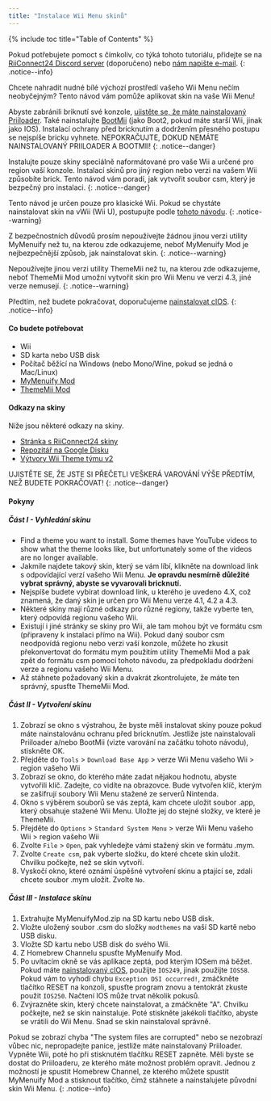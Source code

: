 ```yaml
---
title: "Instalace Wii Menu skinů"
---
```


{% include toc title="Table of Contents" %}

Pokud potřebujete pomoct s čímkoliv, co týká tohoto tutoriálu, přidejte se na [RiiConnect24 Discord server](https://discord.gg/rc24) (doporučeno) nebo [nám napište e-mail](mailto:support@riiconnect24.net).
{: .notice--info}

Chcete nahradit nudné bílé výchozí prostředí vašeho Wii Menu nečím neobyčejným? Tento návod vám pomůže aplikovat skin na vaše Wii Menu!

Abyste zabránili briknutí své konzole, [ ujistěte se, že máte nainstalovaný Priiloader](priiloader). Také nainstalujte [BootMii](bootmii) (jako Boot2, pokud máte starší Wii, jinak jako IOS). Instalací ochrany před bricknutím a dodržením přesného postupu se nejspíše bricku vyhnete. NEPOKRAČUJTE, DOKUD NEMÁTE NAINSTALOVANÝ PRIILOADER A BOOTMII!
{: .notice--danger}

Instalujte pouze skiny speciálně naformátované pro vaše Wii a určené pro region vaší konzole. Instalací skinů pro jiný region nebo verzi na vašem Wii způsobíte brick. Tento návod vám poradí, jak vytvořit soubor csm, který je bezpečný pro instalaci.
{: .notice--danger}

Tento návod je určen pouze pro klasické Wii. Pokud se chystáte nainstalovat skin na vWii (Wii U), postupujte podle [tohoto návodu](themes-vwii).
{: .notice--warning}

Z bezpečnostních důvodů prosím nepoužívejte žádnou jinou verzi utility MyMenuify než tu, na kterou zde odkazujeme, neboť MyMenuify Mod je nejbezpečnější způsob, jak nainstalovat skin.
{: .notice--warning}

Nepoužívejte jinou verzi utility ThemeMii než tu, na kterou zde odkazujeme, neboť ThemeMii Mod umožní vytvořit skin pro Wii Menu ve verzi 4.3, jiné verze nemusejí.
{: .notice--warning}

Předtím, než budete pokračovat, doporučujeme [nainstalovat cIOS](cios).
{: .notice--info}

#### Co budete potřebovat

* Wii
* SD karta nebo USB disk
* Počítač běžící na Windows (nebo Mono/Wine, pokud se jedná o Mac/Linux)
* [MyMenuify Mod](https://hbb1.oscwii.org/hbb/MyMenuifyMod/MyMenuifyMod.zip)
* [ThemeMii Mod](/assets/files/New_ThemeMii_MOD.zip)

#### Odkazy na skiny

Níže jsou některé odkazy na skiny.

* [Stránka s RiiConnect24 skiny](https://rc24.xyz/goodies/themes/)
* [Repozitář na Google Disku](https://drive.google.com/drive/folders/1K1WQe36bGibsF4ZlAxZKU6ngNpjUnh5i)
* [Výtvory Wii Theme týmu v2](https://gbatemp.net/threads/wii-theme-team-creations-v2.336596/)

UJISTĚTE SE, ŽE JSTE SI PŘEČETLI VEŠKERÁ VAROVÁNÍ VÝŠE PŘEDTÍM, NEŽ BUDETE POKRAČOVAT!
{: .notice--danger}

#### Pokyny

##### Část I - Vyhledání skinu

* Find a theme you want to install. Some themes have YouTube videos to show what the theme looks like, but unfortunately some of the videos are no longer available.
* Jakmile najdete takový skin, který se vám líbí, klikněte na download link s odpovídající verzí vašeho Wii Menu. **Je opravdu nesmírně důležité vybrat správný, abyste se vyvarovali bricknutí.**
* Nejspíše budete vybírat download link, u kterého je uvedeno 4.X, což znamená, že daný skin je určen pro Wii Menu verze 4.1, 4.2 a 4.3.
* Některé skiny mají různé odkazy pro různé regiony, takže vyberte ten, který odpovídá regionu vašeho Wii.
* Existují i jiné stránky se skiny pro Wii, ale tam mohou být ve formátu csm (připraveny k instalaci přímo na Wii). Pokud daný soubor csm neodpovídá regionu nebo verzi vaší konzole, můžete ho zkusit překonvertovat do formátu mym použitím utility ThemeMii Mod a pak zpět do formátu csm pomocí tohoto návodu, za předpokladu dodržení verze a regionu vašeho Wii Menu.
* Až stáhnete požadovaný skin a dvakrát zkontrolujete, že máte ten správný, spusťte ThemeMii Mod.

##### Část II - Vytvoření skinu

1. Zobrazí se okno s výstrahou, že byste měli instalovat skiny pouze pokud máte nainstalovánu ochranu před bricknutím. Jestliže jste nainstalovali Priiloader a/nebo BootMii (vizte varování na začátku tohoto návodu), stiskněte OK.
2. Přejděte do `Tools` > `Download Base App` > verze Wii Menu vašeho Wii > region vašeho Wii
3. Zobrazí se okno, do kterého máte zadat nějakou hodnotu, abyste vytvořili klíč. Zadejte, co vidíte na obrazovce. Bude vytvořen klíč, kterým se zašifrují soubory Wii Menu stažené ze serverů Nintenda.
4. Okno s výběrem souborů se vás zeptá, kam chcete uložit soubor .app, který obsahuje stažené Wii Menu. Uložte jej do stejné složky, ve které je ThemeMii.
5. Přejděte do `Options` > `Standard System Menu` > verze Wii Menu vašeho Wii > region vašeho Wii
6. Zvolte `File` > `Open`, pak vyhledejte vámi stažený skin ve formátu .mym.
7. Zvolte `Create csm`, pak vyberte složku, do které chcete skin uložit. Chvilku počkejte, než se skin vytvoří.
8. Vyskočí okno, které oznámí úspěšné vytvoření skinu a ptající se, zdali chcete soubor .mym uložit. Zvolte `No`.

##### Část III - Instalace skinu

1. Extrahujte MyMenuifyMod.zip na SD kartu nebo USB disk.
2. Vložte uložený soubor .csm do složky `modthemes` na vaší SD kartě nebo USB disku.
3. Vložte SD kartu nebo USB disk do svého Wii.
4. Z Homebrew Channelu spusťte MyMenuify Mod.
5. Po uvítacím okně se vás aplikace zeptá, pod kterým IOSem má běžet. Pokud máte [nainstalovaný cIOS](cios), použijte `IOS249`, jinak použijte `IOS58`. Pokud vám to vyhodí chybu `Exception DSI occurred!`, zmáčkněte tlačítko RESET na konzoli, spusťte program znovu a tentokrát zkuste použit `IOS250`. Načtení IOS může trvat několik pokusů.
6. Zvýrazněte skin, který chcete nainstalovat, a zmáčkněte "A". Chvilku počkejte, než se skin nainstaluje. Poté stiskněte jakékoli tlačítko, abyste se vrátili do Wii Menu. Snad se skin nainstaloval správně.

Pokud se zobrazí chyba "The system files are corrupted" nebo se nezobrazí vůbec nic, nepropadejte panice, jestliže máte nainstalovaný Priiloader. Vypněte Wii, poté ho při stisknutém tlačítku RESET zapněte. Měli byste se dostat do Priiloaderu, ze kterého máte možnost problém opravit. Jednou z možností je spustit Homebrew Channel, ze kterého můžete spustit MyMenuify Mod a stisknout tlačítko, čímž stáhnete a nainstalujete původní skin Wii Menu.
{: .notice--info}
